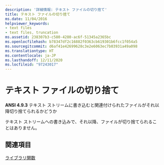 ```yaml
---
description: '詳細情報: テキスト ファイルの切り捨て'
title: テキスト ファイルの切り捨て
ms.date: 11/04/2016
helpviewer_keywords:
- text files
- text files, truncation
ms.assetid: 238307b3-c580-4280-ac6f-51345a2365bc
ms.openlocfilehash: b78347df2c16882f0363cb619301b6fcc1f054a5
ms.sourcegitcommit: d6af41e42699628c3e2e6063ec7b03931a49a098
ms.translationtype: HT
ms.contentlocale: ja-JP
ms.lasthandoff: 12/11/2020
ms.locfileid: "97243017"
---
```

# <a name="truncation-of-text-files"></a>テキスト ファイルの切り捨て

**ANSI 4.9.3** テキスト ストリームに書き込むと関連付けられたファイルがそれ以降切り捨てられるかどうか

テキスト ストリームへの書き込みで、それ以降、ファイルが切り捨てられることはありません。

## <a name="see-also"></a>関連項目

[ライブラリ関数](../c-language/library-functions.md)
